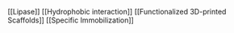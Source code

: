 [[Lipase]]
[[Hydrophobic interaction]]
[[Functionalized 3D-printed Scaffolds]]
[[Specific Immobilization]]
